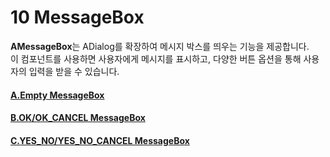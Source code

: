 # 10  MessageBox

**AMessageBox**는 ADialog를 확장하여 메시지 박스를 띄우는 기능을 제공합니다.\
이 컴포넌트를 사용하면 사용자에게 메시지를 표시하고, 다양한 버튼 옵션을 통해 사용자의 입력을 받을 수 있습니다.

#### [A.Empty MessageBox](https://wikidocs.net/275961)

#### [B.OK/OK\_CANCEL MessageBox](https://wikidocs.net/275962)

#### [C.YES\_NO/YES\_NO\_CANCEL MessageBox](https://wikidocs.net/275963)
